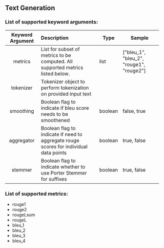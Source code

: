 ## Text Generation

### List of supported keyword arguments:

| Keyword Argument  | Description                                                                           | Type      | Sample                                   |
|:-----------------:|:--------------------------------------------------------------------------------------|-----------|------------------------------------------|
|      metrics      | List for subset of metrics to be computed. All supported metrics listed below.        | list<str> | ["bleu_1", "bleu_2", "rouge1", "rouge2"] |
|     tokenizer     | Tokenizer object to perform tokenization on provided input text                       |           |                                          |
|     smoothing     | Boolean flag to indicate if bleu score needs to be smoothened                         | boolean   | false, true                              |
|    aggregator     | Boolean flag to indicate if need to aggregate rouge scores for individual data points | boolean   | true, false                              |
|      stemmer      | Boolean flag to indicate whether to use Porter Stemmer for suffixes                   | boolean   | true, false                              |

### List of supported metrics:

* rouge1
* rouge2
* rougeLsum
* rougeL
* bleu_1
* bleu_2
* bleu_3
* bleu_4